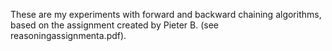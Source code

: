 These are my experiments with forward and backward chaining algorithms, based on the assignment created by Pieter B. (see reasoningassignmenta.pdf).

